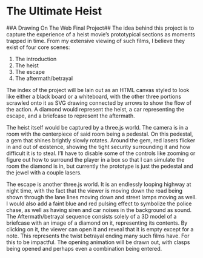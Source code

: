 # The Ultimate Heist
##A Drawing On The Web Final Project##
The idea behind this project is to capture the experience of a heist movie’s prototypical sections as moments trapped in time. From my extensive viewing of such films, I believe they exist of four core scenes:

1.	The introduction
2.	The heist
3.	The escape
4.	The aftermath/betrayal

The index of the project will be lain out as an HTML canvas styled to look like either a black board or a whiteboard, with the other three portions scrawled onto it as SVG drawing connected by arrows to show the flow of the action. A diamond would represent the heist, a car representing the escape, and a briefcase to represent the aftermath.

The heist itself would be captured by a three.js world. The camera is in a room with the centerpiece of said room being a pedestal. On this pedestal, a gem that shines brightly slowly rotates. Around the gem, red lasers flicker in and out of existence, showing the tight security surrounding it and how difficult it is to steal. I’ll have to disable some of the controls like zooming or figure out how to surround the player in a box so that I can simulate the room the diamond is in, but currently the prototype is just the pedestal and the jewel with a couple lasers.

The escape is another three.js world. It is an endlessly looping highway at night time, with the fact that the viewer is moving down the road being shown through the lane lines moving down and street lamps moving as well. I would also add a faint blue and red pulsing effect to symbolize the police chase, as well as having siren and car noises in the background as sound.
The Aftermath/betrayal sequence consists solely of a 3D model of a briefcase with an image of a diamond on it, representing its contents. By clicking on it, the viewer can open it and reveal that it is empty except for a note. This represents the twist betrayal ending many such films have. For this to be impactful. The opening animation will be drawn out, with clasps being opened and perhaps even a combination being entered.
